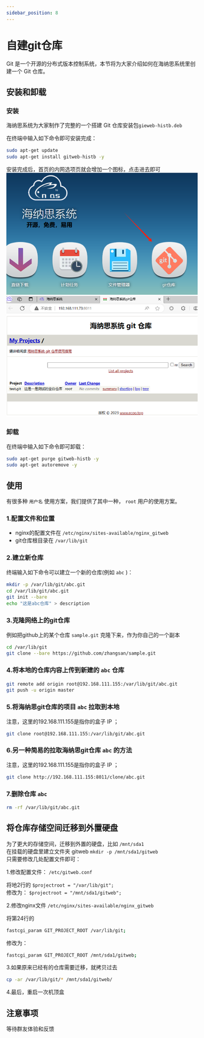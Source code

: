 ```yaml
---
sidebar_position: 8
---
```


# 自建git仓库

Git 是一个开源的分布式版本控制系统，本节将为大家介绍如何在海纳思系统里创建一个 Git 仓库。  

## 安装和卸载

### 安装

海纳思系统为大家制作了完整的一个搭建 Git 仓库安装包```gieweb-histb.deb```  

在终端中输入如下命令即可安装完成：  
```bash
sudo apt-get update
sudo apt-get install gitweb-histb -y
```

安装完成后，首页的内网选项页就会增加一个图标，点击进去即可  
![](./img/gitweb1.jpg)  
![](./img/gitweb2.jpg)    


### 卸载

在终端中输入如下命令即可卸载：  
```bash
sudo apt-get purge gitweb-histb -y
sudo apt-get autoremove -y
```

## 使用

有很多种 `用户名` 使用方案，我们提供了其中一种， `root` 用户的使用方案。  


### 1.配置文件和位置

- nginx的配置文件在 `/etc/nginx/sites-available/nginx_gitweb`   
- git仓库根目录在  `/var/lib/git`   

### 2.建立新仓库

终端输入如下命令可以建立一个新的仓库(例如 `abc` )：  
```bash
mkdir -p /var/lib/git/abc.git
cd /var/lib/git/abc.git
git init --bare
echo "这是abc仓库" > description
```

### 3.克隆网络上的git仓库  

例如把github上的某个仓库 `sample.git` 克隆下来，作为你自己的一个副本  

```bash
cd /var/lib/git
git clone --bare https://github.com/zhangsan/sample.git
```

### 4.将本地的仓库内容上传到新建的 `abc` 仓库

```bash
git remote add origin root@192.168.111.155:/var/lib/git/abc.git
git push -u origin master
```

### 5.将海纳思git仓库的项目 `abc` 拉取到本地

注意，这里的192.168.111.155是指你的盒子 IP ；  

```bash
git clone root@192.168.111.155:/var/lib/git/abc.git
```

### 6.另一种简易的拉取海纳思git仓库 `abc` 的方法  

注意，这里的192.168.111.155是指你的盒子 IP ；  

```bash
git clone http://192.168.111.155:8011/clone/abc.git
```

### 7.删除仓库 `abc` 

```bash
rm -rf /var/lib/git/abc.git
```

## 将仓库存储空间迁移到外置硬盘

为了更大的存储空间，迁移到外置的硬盘，比如 `/mnt/sda1`   
在挂载的硬盘里建立文件夹 gitweb ```mkdir -p /mnt/sda1/gitweb```   
只需要修改几处配置文件即可：  

1.修改配置文件： `/etc/gitweb.conf`    

将地2行的 ```$projectroot = "/var/lib/git";```    
修改为： ```$projectroot = "/mnt/sda1/gitweb";```   

2.修改nginx文件 `/etc/nginx/sites-available/nginx_gitweb`   

将第24行的  
```bash
fastcgi_param GIT_PROJECT_ROOT /var/lib/git;
```
修改为：  
```bash
fastcgi_param GIT_PROJECT_ROOT /mnt/sda1/gitweb;
```

3.如果原来已经有的仓库需要迁移，就拷贝过去  

```bash
cp -ar /var/lib/git/* /mnt/sda1/gitweb/
```

4.最后，重启一次机顶盒



## 注意事项

等待群友体验和反馈


